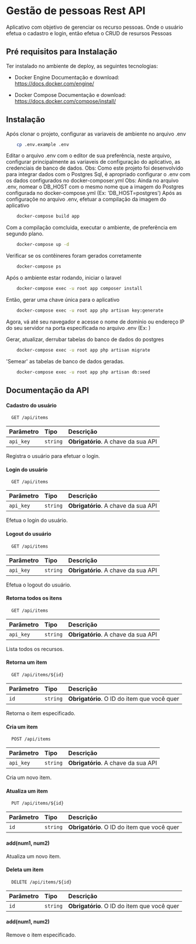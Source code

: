 
# Gestão de pessoas Rest API

Aplicativo com objetivo de gerenciar os recurso pessoas.
Onde o usuário efetua o cadastro e login, então efetua o CRUD de resursos Pessoas

## Pré requisitos para Instalação

Ter instalado no ambiente de deploy, as seguintes tecnologias: 

- Docker Engine
    Documentação e download: https://docs.docker.com/engine/

- Docker Compose
    Documentação e download: https://docs.docker.com/compose/install/

## Instalação

Após clonar o projeto, configurar as variaveis de ambiente no arquivo .env

```bash
    cp .env.example .env
```
Editar o arquivo .env com o editor de sua preferência, neste arquivo, configurar principalmente as variaveis de configuração do aplicativo, as credenciais de banco de dados.
Obs: Como este projeto foi desenvolvido para integrar dados com o Postgres Sql, é apropriado configurar o .env com os dados configurados no docker-composer.yml
Obs: Ainda no arquivo .env, nomear o DB_HOST com o mesmo nome que a imagem do Postgres configurada no docker-compose.yml (Ex: 'DB_HOST=postgres')
Após as configuraçõe no arquivo .env, efetuar a compilação da imagem do aplicativo

```bash
    docker-compose build app
```

Com a compilação comcluida, executar o ambiente, de preferência em segundo plano.

```bash
    docker-compose up -d
```

Verificar se os contêineres foram gerados corretamente

```bash
    docker-compose ps
```

Após o ambiente estar rodando, iniciar o laravel

```bash
    docker-compose exec -u root app composer install
```

Então, gerar uma chave única para o aplicativo

```bash
    docker-compose exec -u root app php artisan key:generate
```

Agora, vá até seu navegador e acesse o nome de domínio ou endereço IP do seu servidor na porta especificada no arquivo .env (Ex: )

Gerar, atualizar, derrubar tabelas do banco de dados do postgres

```bash
    docker-compose exec -u root app php artisan migrate
```

'Semear' as tabelas de banco de dados geradas.

```bash
    docker-compose exec -u root app php artisan db:seed
```

## Documentação da API

#### Cadastro do usuário

```http
  GET /api/items
```

| Parâmetro   | Tipo       | Descrição                           |
| :---------- | :--------- | :---------------------------------- |
| `api_key` | `string` | **Obrigatório**. A chave da sua API |

Registra o usuário para efetuar o login.


#### Login do usuário

```http
  GET /api/items
```

| Parâmetro   | Tipo       | Descrição                           |
| :---------- | :--------- | :---------------------------------- |
| `api_key` | `string` | **Obrigatório**. A chave da sua API |

Efetua o login do usuário.

#### Logout do usuário

```http
  GET /api/items
```

| Parâmetro   | Tipo       | Descrição                           |
| :---------- | :--------- | :---------------------------------- |
| `api_key` | `string` | **Obrigatório**. A chave da sua API |

Efetua o logout do usuário.


#### Retorna todos os itens

```http
  GET /api/items
```

| Parâmetro   | Tipo       | Descrição                           |
| :---------- | :--------- | :---------------------------------- |
| `api_key` | `string` | **Obrigatório**. A chave da sua API |

Lista todos os recursos.

#### Retorna um item

```http
  GET /api/items/${id}
```

| Parâmetro   | Tipo       | Descrição                                   |
| :---------- | :--------- | :------------------------------------------ |
| `id`      | `string` | **Obrigatório**. O ID do item que você quer |

Retorna o item especificado.

#### Cria um item

```http
  POST /api/items
```

| Parâmetro   | Tipo       | Descrição                           |
| :---------- | :--------- | :---------------------------------- |
| `api_key` | `string` | **Obrigatório**. A chave da sua API |

Cria um novo item.

#### Atualiza um item

```http
  PUT /api/items/${id}
```

| Parâmetro   | Tipo       | Descrição                                   |
| :---------- | :--------- | :------------------------------------------ |
| `id`      | `string` | **Obrigatório**. O ID do item que você quer |

#### add(num1, num2)

Atualiza um novo item.

#### Deleta um item

```http
  DELETE /api/items/${id}
```

| Parâmetro   | Tipo       | Descrição                                   |
| :---------- | :--------- | :------------------------------------------ |
| `id`      | `string` | **Obrigatório**. O ID do item que você quer |

#### add(num1, num2)

Remove o item especificado.

